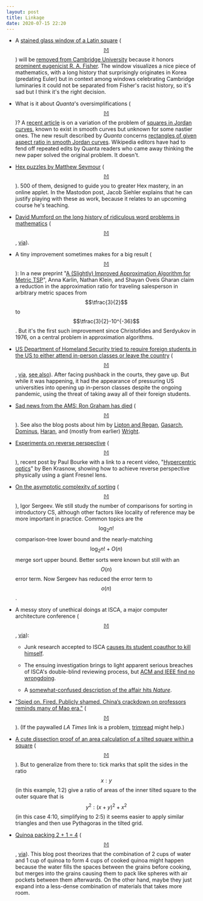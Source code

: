 ```yaml
---
layout: post
title: Linkage
date: 2020-07-15 22:20
---
```

* A [stained glass window of a Latin square](https://en.wikipedia.org/wiki/Sir_Ronald_Fisher_window) ([$$\mathbb{M}$$](https://mathstodon.xyz/@11011110/104440661362867680)) will be [removed from Cambridge University](https://www.theguardian.com/education/2020/jun/27/cambridge-gonville-caius-college-eugenicist-window-ronald-fisher) because it honors [prominent eugenicist R. A. Fisher](https://en.wikipedia.org/wiki/Ronald_Fisher). The window visualizes a nice piece of mathematics, with a long history that surprisingly originates in Korea (predating Euler) but in context among windows celebrating Cambridge luminaries it could not be separated from Fisher's racist history, so it's sad but I think it's the right decision.

* What is it about _Quanta_'s oversimplifications ([$$\mathbb{M}$$](https://mathstodon.xyz/@11011110/104448448945740867))?  A [recent article](https://www.quantamagazine.org/new-geometric-perspective-cracks-old-problem-about-rectangles-20200625/) is on a variation of the problem of [squares in Jordan curves](https://en.wikipedia.org/wiki/Inscribed_square_problem), known to exist in smooth curves but unknown for some nastier ones. The new result described by _Quanta_ concerns [rectangles of given aspect ratio in smooth Jordan curves](https://arxiv.org/abs/2005.09193). Wikipedia editors have had to fend off repeated edits by Quanta readers who came away thinking the new paper solved the original problem. It doesn't.

* [Hex puzzles by Matthew Seymour](http://www.mseymour.ca/hex_puzzle/hexpuzzle.html) ([$$\mathbb{M}$$](https://mathstodon.xyz/@jsiehler/104412077950183358)). 500 of them, designed to guide you to greater Hex mastery, in an online applet. In the Mastodon post, Jacob Siehler explains that he can justify playing with these as work, because it relates to an upcoming course he's teaching.

* [David Mumford on the long history of ridiculous word problems in mathematics](http://www.dam.brown.edu/people/mumford/blog/2020/Ridiculous.html) ([$$\mathbb{M}$$](https://mathstodon.xyz/@11011110/104462285880982461), [via](https://news.ycombinator.com/item?id=23739243)). 

* A tiny improvement sometimes makes for a big result ([$$\mathbb{M}$$](https://mathstodon.xyz/@11011110/104465689831962167)): In a new preprint "[A (Slightly) Improved Approximation Algorithm for Metric TSP](https://arxiv.org/abs/2007.01409)", Anna Karlin, Nathan Klein, and Shayan Oveis Gharan claim a reduction in the approximation ratio for traveling salesperson in arbitrary metric spaces from $$\tfrac{3}{2}$$ to $$\tfrac{3}{2}-10^{-36}$$. But it's the first such improvement since Christofides and Serdyukov in 1976, on a central problem in approximation algorithms.

* [US Department of Homeland Security tried to require foreign students in the US to either attend in-person classes or leave the country](https://www.ice.gov/news/releases/sevp-modifies-temporary-exemptions-nonimmigrant-students-taking-online-courses-during) ([$$\mathbb{M}$$](https://mathstodon.xyz/@11011110/104468994612372729), [via](https://news.ycombinator.com/item?id=23751931), [see also](https://www.nbcnews.com/politics/immigration/ice-tells-foreign-students-leave-u-s-if-their-school-n1233026)). After facing pushback in the courts, they gave up. But while it was happening, it had the appearance of pressuring US universities into opening up in-person classes despite the ongoing pandemic, using the threat of taking away all of their foreign students.

* [Sad news from the AMS: Ron Graham has died](https://www.ams.org/news?news_id=6244) ([$$\mathbb{M}$$](https://mathstodon.xyz/@11011110/104477077422403456)). See also the blog posts about him by [Lipton and Regan](https://www.solipsys.co.uk/new/MeetingRonGraham.html?tg08mn), [Gasarch](https://blog.computationalcomplexity.org/2020/07/ronald-graham-summary-of-blog-posts-we.html), [Dominus](https://blog.plover.com/math/graham.html), [Haran](https://www.bradyharanblog.com/blog/the-day-i-met-ron-graham), and (mostly from earlier) [Wright](https://www.solipsys.co.uk/new/MeetingRonGraham.html?tg08mn).

* [Experiments on reverse perspective](http://paulbourke.net/miscellaneous/reverseperspective/) ([$$\mathbb{M}$$](https://mathstodon.xyz/@11011110/104486648345638828)), recent post by Paul Bourke with a link to a recent video, "[Hypercentric optics](https://www.youtube.com/watch?v=iJ4yL6kaV1A)" by Ben Krasnow, showing how to achieve reverse perspective physically using a giant Fresnel lens.

* [On the asymptotic complexity of sorting](https://eccc.weizmann.ac.il/report/2020/096/) ([$$\mathbb{M}$$](https://mathstodon.xyz/@11011110/104493642072558461)), Igor Sergeev. We still study the number of comparisons for sorting in introductory CS, although other factors like locality of reference may be more important in practice. Common topics are the $$\log_2 n!$$ comparison-tree lower bound and the nearly-matching $$\log_2 n!+O(n)$$ merge sort upper bound. Better sorts were known but still with an $$O(n)$$ error term. Now Sergeev has reduced the error term <span style="white-space:nowrap">to $$o(n)$$.</span>

* A messy story of unethical doings at ISCA, a major computer architecture conference ([$$\mathbb{M}$$](https://mathstodon.xyz/@11011110/104496752991792669), [via](https://retractionwatch.com/2020/07/11/weekend-reads-a-paper-mill-science-needs-to-clean-its-own-house-is-the-covid-19-retraction-rate-exceptionally-high/)):

  * Junk research accepted to ISCA [causes its student coauthor to kill himself](https://medium.com/@huixiangvoice/the-hidden-story-behind-the-suicide-phd-candidate-huixiang-chen-236cd39f79d3).

  * The ensuing investigation brings to light apparent serious breaches of ISCA's double-blind reviewing process, but [ACM and IEEE find no wrongdoing](https://medium.com/@huixiangvoice/evidence-put-doubts-on-the-ieee-acms-investigation-991a6d50802a).

  * A [somewhat-confused description of the affair hits _Nature_](https://www.natureindex.com/news-blog/probe-into-leaked-papers-submitted-to-leading-engineering-conference).

* ["Spied on. Fired. Publicly shamed. China’s crackdown on professors reminds many of Mao era."](https://www.latimes.com/world-nation/story/2020-06-27/in-chinas-universities-targeted-attacks-on-intellectuals-raise-memories-of-the-cultural-revolution) ([$$\mathbb{M}$$](https://mathstodon.xyz/@11011110/104513232965232968)). (If the paywalled _LA Times_ link is a problem, [trimread](https://beta.trimread.com/) might help.)

* [A cute dissection proof of an area calculation of a tilted square within a square](https://www.flyingcoloursmaths.co.uk/ask-uncle-colin-a-fraction-of-a-square/) ([$$\mathbb{M}$$](https://mathstodon.xyz/@11011110/104516441062427682)). But to generalize from there to: tick marks that split the sides in the ratio $$x:y$$ (in this example, 1:2) give a ratio of areas of the inner tilted square to the outer square that is $$y^2:(x+y)^2+x^2$$ (in this case 4:10, simplifying to 2:5) it seems easier to apply similar triangles and then use Pythagoras in the tilted grid.

* [Quinoa packing 2 + 1 = 4](https://www.efavdb.com/quinoa%20packing) ([$$\mathbb{M}$$](https://mathstodon.xyz/@11011110/104520918846919905), [via](https://news.ycombinator.com/item?id=23727749)). This blog post theorizes that the combination of 2 cups of water and 1 cup of quinoa to form 4 cups of cooked quinoa might happen because the water fills the spaces between the grains before cooking, but merges into the grains causing them to pack like spheres with air pockets between them afterwards. On the other hand, maybe they just expand into a less-dense combination of materials that takes more room.